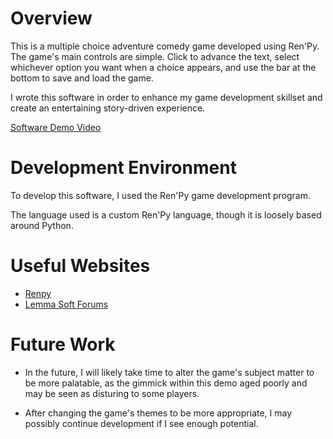 # Overview

This is a multiple choice adventure comedy game developed using Ren'Py. The game's main controls are simple. Click to advance the text, select whichever option you want when a choice appears, and use the bar at the bottom to save and load the game.

I wrote this software in order to enhance my game development skillset and create an entertaining story-driven experience.

[Software Demo Video](https://youtu.be/fSHLMavbgAo)

# Development Environment

To develop this software, I used the Ren'Py game development program.

The language used is a custom Ren'Py language, though it is loosely based around Python.

# Useful Websites

* [Renpy](https://www.renpy.org/)
* [Lemma Soft Forums](https://lemmasoft.renai.us/forums/)

# Future Work

* In the future, I will likely take time to alter the game's subject matter to be more palatable, as the gimmick within this demo aged poorly and may be seen as disturing to some players.

* After changing the game's themes to be more appropriate, I may possibly continue development if I see enough potential.
